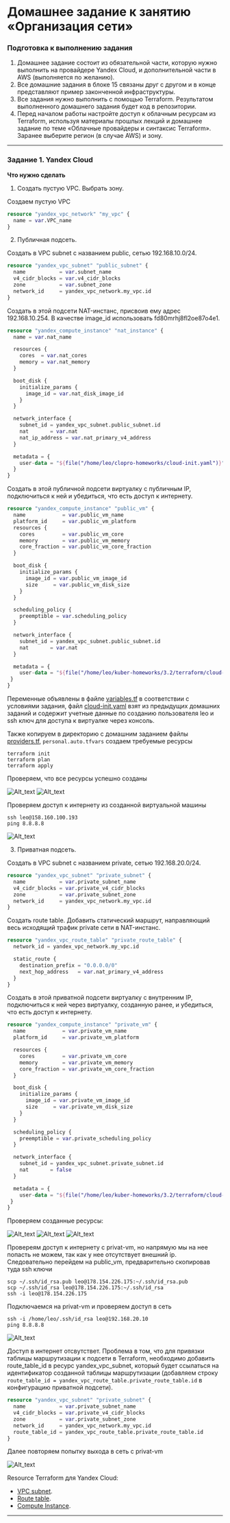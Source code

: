 # Домашнее задание к занятию «Организация сети»

### Подготовка к выполнению задания

1. Домашнее задание состоит из обязательной части, которую нужно выполнить на провайдере Yandex Cloud, и дополнительной части в AWS (выполняется по желанию). 
2. Все домашние задания в блоке 15 связаны друг с другом и в конце представляют пример законченной инфраструктуры.  
3. Все задания нужно выполнить с помощью Terraform. Результатом выполненного домашнего задания будет код в репозитории. 
4. Перед началом работы настройте доступ к облачным ресурсам из Terraform, используя материалы прошлых лекций и домашнее задание по теме «Облачные провайдеры и синтаксис Terraform». Заранее выберите регион (в случае AWS) и зону.

---
### Задание 1. Yandex Cloud 

**Что нужно сделать**

1. Создать пустую VPC. Выбрать зону.

Создаем пустую VPC
```tf
resource "yandex_vpc_network" "my_vpc" {
  name = var.VPC_name
}
```

2. Публичная подсеть.

Создать в VPC subnet с названием public, сетью 192.168.10.0/24.
```tf
resource "yandex_vpc_subnet" "public_subnet" {
  name           = var.subnet_name
  v4_cidr_blocks = var.v4_cidr_blocks
  zone           = var.subnet_zone
  network_id     = yandex_vpc_network.my_vpc.id
}
```
Создать в этой подсети NAT-инстанс, присвоив ему адрес 192.168.10.254. В качестве image_id использовать fd80mrhj8fl2oe87o4e1.
```tf
resource "yandex_compute_instance" "nat_instance" {
  name = var.nat_name

  resources {
    cores  = var.nat_cores
    memory = var.nat_memory
  }

  boot_disk {
    initialize_params {
      image_id = var.nat_disk_image_id
    }
  }

  network_interface {
    subnet_id = yandex_vpc_subnet.public_subnet.id
    nat       = var.nat
    nat_ip_address = var.nat_primary_v4_address
  }

  metadata = {
    user-data = "${file("/home/leo/clopro-homeworks/cloud-init.yaml")}"
  }
}
```

Создать в этой публичной подсети виртуалку с публичным IP, подключиться к ней и убедиться, что есть доступ к интернету.
```tf
resource "yandex_compute_instance" "public_vm" {
  name            = var.public_vm_name
  platform_id     = var.public_vm_platform
  resources {
    cores         = var.public_vm_core
    memory        = var.public_vm_memory
    core_fraction = var.public_vm_core_fraction
  }

  boot_disk {
    initialize_params {
      image_id = var.public_vm_image_id
      size     = var.public_vm_disk_size
    }
  }

  scheduling_policy {
    preemptible = var.scheduling_policy
  }

  network_interface {
    subnet_id = yandex_vpc_subnet.public_subnet.id
    nat       = var.nat
  }

  metadata = {
    user-data = "${file("/home/leo/kuber-homeworks/3.2/terraform/cloud-init.yaml")}"
 }
}
```

Переменные объявлены в файле [variables.tf]() в соответствии с условиями задания, файл [cloud-init.yaml]() взят из предыдущих домашних заданий и содержит учетные данные по созданию пользователя leo и ssh ключ для доступа к виртуалке через консоль.

Также копируем в директорию с домашним заданием файлы [providers.tf](), `personal.auto.tfvars` создаем требуемые ресурсы
```
terraform init
terraform plan
terraform apply
```
Проверяем, что все ресурсы успешно созданы

![Alt_text](https://github.com/LeonidKhoroshev/clopro-homeworks/blob/main/screenshots/cloud1.1.png)
![Alt_text](https://github.com/LeonidKhoroshev/clopro-homeworks/blob/main/screenshots/cloud1.2.png)

Проверяем доступ к интернету из созданной виртуальной машины
```
ssh leo@158.160.100.193
ping 8.8.8.8
```

![Alt_text](https://github.com/LeonidKhoroshev/clopro-homeworks/blob/main/screenshots/cloud1.3.png)

3. Приватная подсеть.

Создать в VPC subnet с названием private, сетью 192.168.20.0/24.
```tf
resource "yandex_vpc_subnet" "private_subnet" {
  name           = var.private_subnet_name
  v4_cidr_blocks = var.private_v4_cidr_blocks
  zone           = var.private_subnet_zone
  network_id     = yandex_vpc_network.my_vpc.id
}
```
Создать route table. Добавить статический маршрут, направляющий весь исходящий трафик private сети в NAT-инстанс.
```tf
resource "yandex_vpc_route_table" "private_route_table" {
  network_id = yandex_vpc_network.my_vpc.id

  static_route {
    destination_prefix = "0.0.0.0/0"
    next_hop_address   = var.nat_primary_v4_address
  }
}
```
Создать в этой приватной подсети виртуалку с внутренним IP, подключиться к ней через виртуалку, созданную ранее, и убедиться, что есть доступ к интернету.
```tf
resource "yandex_compute_instance" "private_vm" {
  name            = var.private_vm_name
  platform_id     = var.private_vm_platform

  resources {
    cores         = var.private_vm_core
    memory        = var.private_vm_memory
    core_fraction = var.private_vm_core_fraction
  }

  boot_disk {
    initialize_params {
      image_id = var.private_vm_image_id
      size     = var.private_vm_disk_size
    }
  }

  scheduling_policy {
    preemptible = var.private_scheduling_policy
  }

  network_interface {
    subnet_id = yandex_vpc_subnet.private_subnet.id
    nat       = false
  }

  metadata = {
    user-data = "${file("/home/leo/kuber-homeworks/3.2/terraform/cloud-init.yaml")}"
 }
}
```

Проверяем созданные ресурсы:

![Alt_text](https://github.com/LeonidKhoroshev/clopro-homeworks/blob/main/screenshots/cloud1.4.png)
![Alt_text](https://github.com/LeonidKhoroshev/clopro-homeworks/blob/main/screenshots/cloud1.5.png)
![Alt_text](https://github.com/LeonidKhoroshev/clopro-homeworks/blob/main/screenshots/cloud1.8.png)

Провереям доступ к интернету c privat-vm, но напрямую мы на нее попасть не можем, так как у нее отсутствует внешний ip. Следовательно перейдем на public_vm, предварительно скопировав туда ssh ключи
```
scp ~/.ssh/id_rsa.pub leo@178.154.226.175:~/.ssh/id_rsa.pub
scp ~/.ssh/id_rsa leo@178.154.226.175:~/.ssh/id_rsa
ssh -i leo@178.154.226.175
```
Подключаемся на privat-vm и проверяем доступ в сеть
```
ssh -i /home/leo/.ssh/id_rsa leo@192.168.20.10
ping 8.8.8.8
```

![Alt_text](https://github.com/LeonidKhoroshev/clopro-homeworks/blob/main/screenshots/cloud1.7.png)

Доступ в интернет отсвутствет. Проблема в том, что для привязки таблицы маршрутизации к подсети в Terraform, необходимо добавить route_table_id в ресурс yandex_vpc_subnet, который будет ссылаться на идентификатор созданной таблицы маршрутизации (добавляем строку ` route_table_id = yandex_vpc_route_table.private_route_table.id` в конфигурацию приватной подсети).
```tf
resource "yandex_vpc_subnet" "private_subnet" {
  name           = var.private_subnet_name
  v4_cidr_blocks = var.private_v4_cidr_blocks
  zone           = var.private_subnet_zone
  network_id     = yandex_vpc_network.my_vpc.id
  route_table_id = yandex_vpc_route_table.private_route_table.id
}
```

Далее повторяем попытку выхода в сеть с privat-vm

![Alt_text](https://github.com/LeonidKhoroshev/clopro-homeworks/blob/main/screenshots/cloud1.9.png)

Resource Terraform для Yandex Cloud:

- [VPC subnet](https://registry.terraform.io/providers/yandex-cloud/yandex/latest/docs/resources/vpc_subnet).
- [Route table](https://registry.terraform.io/providers/yandex-cloud/yandex/latest/docs/resources/vpc_route_table).
- [Compute Instance](https://registry.terraform.io/providers/yandex-cloud/yandex/latest/docs/resources/compute_instance).

---
